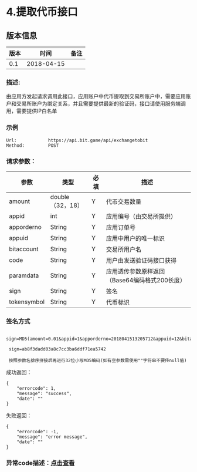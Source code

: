 # 4.提取代币接口

## 版本信息
版本 | 时间 |   备注
-- | -- |   --
0.1 | 2018-04-15

### 描述:
由应用方发起请求调用此接口，应用账户中代币提取到交易所账户中，需要应用账户和交易所账户为绑定关系，并且需要提供最新的验证码，接口请使用服务端调用，需要提供IP白名单


### 示例

``` 
Url:            https://api.bit.game/api/exchangetobit
Method:         POST

```

### 请求参数：


 参数           |     类型        | 必填|描述         
------------ |     -------------|--|         -----------
 amount |   double（32，18）    |Y|   代币交易数量
 appid    |   int |Y|   应用编号（由交易所提供）
 apporderno    |   String  |Y|   应用订单号
 appuid   |   String  |Y|   应用中用户的唯一标识
 bitaccount    | String    |Y| 交易所用户名
 code   |   String  |Y|   用户由发送验证码接口获得
 paramdata  |   String  |Y|   应用透传参数原样返回（Base64编码格式200长度）
 sign     | String  |Y| 签名   
 tokensymbol    |   String  |Y|   代币标识
 

 ### 签名方式
```
 sign=MD5(amount=0.01&appid=1&apporderno=2018041513205712&appuid=12&bitaccount=test@gmail.com&code=1234&key=e10adc3949ba59abbe56e057f20f883e&paramdata=MTIzNDU2&tokensymbol=bgx).toLowerCase()
 
 sign=ab8f3dadd03a8c7cc3ba6ddf71ea5742
 
 按照参数名排序拼接后再进行32位小写MD5编码(如有空参数需使用""字符串不要传null值)
 ```
 
成功返回：
``` 
{
    "errorcode": 1,
    "message": "success",
    "date": ""
}
```
失败返回：
``` 
{
    "errorcode": -1,
    "message": "error message",
    "date": ""
}
```

### 异常code描述：[点击查看](https://github.com/BitGameEN/OpenAPI/blob/master/BitGame%E6%B8%B8%E6%88%8F%E5%AF%B9%E6%8E%A5%E6%96%87%E6%A1%A3.md)

